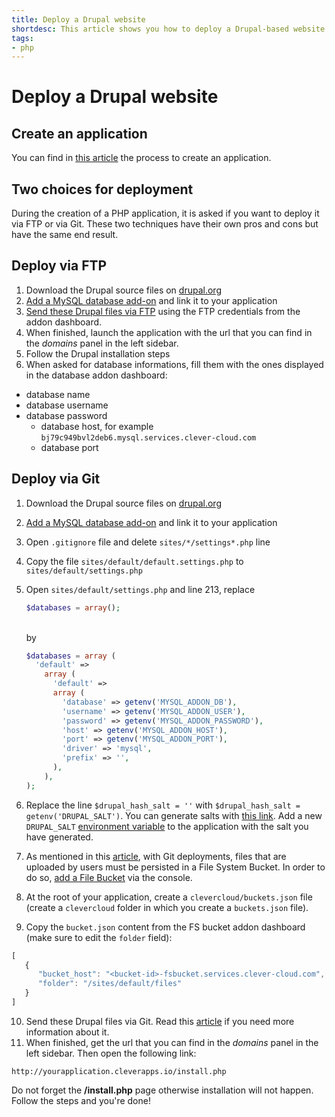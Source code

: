 ```yaml
---
title: Deploy a Drupal website
shortdesc: This article shows you how to deploy a Drupal-based website on the Clever Cloud.
tags:
- php
---
```


# Deploy a Drupal website

## Create an application

You can find in [this article](/doc/clever-cloud-overview/add-application/#create-an-application) the process to create an application.

## Two choices for deployment

During the creation of a PHP application, it is asked if you want to deploy it via FTP or via Git. These two techniques have their own pros and cons but have the same end result.

## Deploy via FTP

1. Download the Drupal source files on [drupal.org](http://drupal.org)
2. [Add a MySQL database add-on](/doc/addons/clever-cloud-addons/) and link it to your application
3. [Send these Drupal files via FTP](/doc/clever-cloud-overview/add-application/#ftp-deployment) using the FTP credentials from the addon dashboard.
4. When finished, launch the application with the url that you can find in the *domains* panel in the left sidebar.
5. Follow the Drupal installation steps
6. When asked for database informations, fill them with the ones displayed in the database addon dashboard:
  * database name
  * database username
  * database password
    * database host, for example `bj79c949bvl2deb6.mysql.services.clever-cloud.com`
    * database port


## Deploy via Git

1. Download the Drupal source files on [drupal.org](http://drupal.org)
2. [Add a MySQL database add-on](/doc/addons/clever-cloud-addons/) and link it to your application
3. Open `.gitignore` file and delete `sites/*/settings*.php` line
4. Copy the file `sites/default/default.settings.php` to `sites/default/settings.php`
5. Open `sites/default/settings.php` and line 213, replace

    ```php
    $databases = array();
    ```

    <br/>
    by

    ```php
    $databases = array (
      'default' =>
        array (
          'default' =>
          array (
            'database' => getenv('MYSQL_ADDON_DB'),
            'username' => getenv('MYSQL_ADDON_USER'),
            'password' => getenv('MYSQL_ADDON_PASSWORD'),
            'host' => getenv('MYSQL_ADDON_HOST'),
            'port' => getenv('MYSQL_ADDON_PORT'),
            'driver' => 'mysql',
            'prefix' => '',
          ),
        ),
    );
    ```
6. Replace the line `$drupal_hash_salt = ''` with `$drupal_hash_salt = getenv('DRUPAL_SALT')`. You can generate salts with
[this link](http://www.passwordtool.hu/). Add a new `DRUPAL_SALT` [environment variable](/doc/php/php-apps/#environment-injection) to the application with the salt you have generated.
7. As mentioned in this [article](/doc/addons/fs_buckets/), with Git deployments, files that are uploaded by users must be
persisted in a File System Bucket. In order to do so, [add a File Bucket](/doc/addons/fs_buckets/) via the console.
8. At the root of your application, create a `clevercloud/buckets.json` file (create a `clevercloud`
folder in which you create a `buckets.json` file).
9. Copy the `bucket.json` content from the FS bucket addon dashboard (make sure to edit the `folder` field):

```javascript
[
   {
      "bucket_host": "<bucket-id>-fsbucket.services.clever-cloud.com",
      "folder": "/sites/default/files"
   }
]
```

10. Send these Drupal files via Git. Read this [article](/doc/clever-cloud-overview/add-application/#git-deployment) if you need more information about it.
11. When finished, get the url that you can find in the *domains* panel in the left sidebar. Then open the following link:

`http://yourapplication.cleverapps.io/install.php`  

Do not forget the **/install.php** page otherwise installation will not happen.
Follow the steps and you're done!
